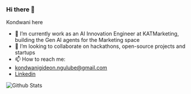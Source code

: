 ### Hi there 👋

Kondwani here
- 🔭 I’m currently work as an AI Innovation Engineer at KATMarketing, building the Gen AI agents for the Marketing space
- 👯 I’m looking to collaborate on hackathons, open-source projects and startups
- 📫 How to reach me:
- kondwanigideon.ngulube@gmail.com
- [Linkedin](https://www.linkedin.com/in/kondwani-ngulube-4489ba174/)




![Github Stats](https://github-readme-stats.vercel.app/api?username=Kondwani7&count_private=true&show_icons=true&theme=radical)

